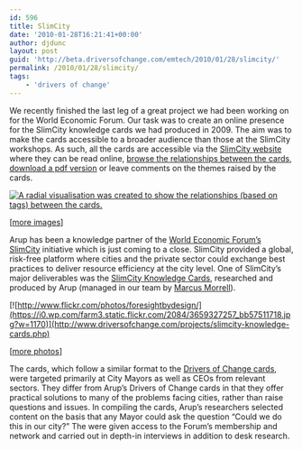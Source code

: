 ```yaml
---
id: 596
title: SlimCity
date: '2010-01-28T16:21:41+00:00'
author: djdunc
layout: post
guid: 'http://beta.driversofchange.com/emtech/2010/01/28/slimcity/'
permalink: /2010/01/28/slimcity/
tags:
    - 'drivers of change'
---
```


We recently finished the last leg of a great project we had been working on for the World Economic Forum. Our task was to create an online presence for the SlimCity knowledge cards we had produced in 2009. The aim was to make the cards accessible to a broader audience than those at the SlimCity workshops. As such, all the cards are accessible via the [SlimCity website](http://www.driversofchange.com/slimcity/) where they can be read online, [browse the relationships between the cards](http://www.driversofchange.com/docvis/slimcity/), [download a pdf version](http://www.driversofchange.com/slimcity/#print) or leave comments on the themes raised by the cards.

[![A radial visualisation was created to show the relationships (based on tags) between the cards.](https://i0.wp.com/farm5.static.flickr.com/4044/4311212843_d0d08de5c7_o.jpg?w=1170)](http://www.driversofchange.com/docvis/slimcity/)

\[[more images](http://www.flickr.com/photos/pseudonomad/sets/72157623177158083/)\]

Arup has been a knowledge partner of the [World Economic Forum’s SlimCity](http://www.weforum.org/en/initiatives/SlimCity/) initiative which is just coming to a close. SlimCity provided a global, risk-free platform where cities and the private sector could exchange best practices to deliver resource efficiency at the city level. One of SlimCity’s major deliverables was the [SlimCity Knowledge Cards](http://www.driversofchange.com/projects/slimcity-knowledge-cards.php), researched and produced by Arup (managed in our team by [Marcus Morrell](http://arupforesight.ning.com/profile/MarcusMorrell)).

[![http://www.flickr.com/photos/foresightbydesign/](https://i0.wp.com/farm3.static.flickr.com/2084/3659327257_bb57511718.jpg?w=1170)](http://www.driversofchange.com/projects/slimcity-knowledge-cards.php)

\[[more photos](http://www.flickr.com/photos/foresightbydesign/tags/slimcityknowledgecards/)\]

The cards, which follow a similar format to the [Drivers of Change cards](http://www.driversofchange.com/doc/), were targeted primarily at City Mayors as well as CEOs from relevant sectors. They differ from Arup’s Drivers of Change cards in that they offer practical solutions to many of the problems facing cities, rather than raise questions and issues. In compiling the cards, Arup’s researchers selected content on the basis that any Mayor could ask the question “Could we do this in our city?” The were given access to the Forum’s membership and network and carried out in depth-in interviews in addition to desk research.